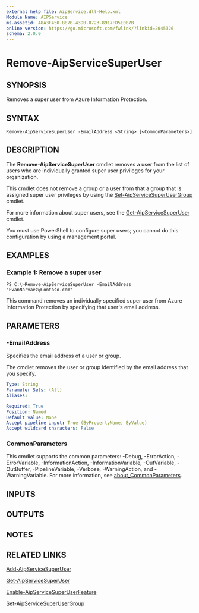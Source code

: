 ```yaml
---
external help file: AipService.dll-Help.xml
Module Name: AIPService
ms.assetid: 48A3F450-B87B-43DB-8723-8917FD5E0B7B
online version: https://go.microsoft.com/fwlink/?linkid=2045326
schema: 2.0.0
---
```


# Remove-AipServiceSuperUser

## SYNOPSIS
Removes a super user from Azure Information Protection.

## SYNTAX

```
Remove-AipServiceSuperUser -EmailAddress <String> [<CommonParameters>]
```

## DESCRIPTION
The **Remove-AipServiceSuperUser** cmdlet removes a user from the list of users who are individually granted super user privileges for your organization.

This cmdlet does not remove a group or a user from that a group that is assigned super user privileges by using the [Set-AipServiceSuperUserGroup](./Set-AipServiceSuperUserGroup.md) cmdlet.

For more information about super users, see the [Get-AipServiceSuperUser](./Get-AipServiceSuperUser.md) cmdlet.

You must use PowerShell to configure super users; you cannot do this configuration by using a management portal.

## EXAMPLES

### Example 1: Remove a super user
```
PS C:\>Remove-AipServiceSuperUser -EmailAddress "EvanNarvaez@Contoso.com"
```

This command removes an individually specified super user from Azure Information Protection by specifying that user's email address.

## PARAMETERS

### -EmailAddress
Specifies the email address of a user or group. 

The cmdlet removes the user or group identified by the email address that you specify.

```yaml
Type: String
Parameter Sets: (All)
Aliases:

Required: True
Position: Named
Default value: None
Accept pipeline input: True (ByPropertyName, ByValue)
Accept wildcard characters: False
```

### CommonParameters
This cmdlet supports the common parameters: -Debug, -ErrorAction, -ErrorVariable, -InformationAction, -InformationVariable, -OutVariable, -OutBuffer, -PipelineVariable, -Verbose, -WarningAction, and -WarningVariable. For more information, see [about_CommonParameters](/powershell/module/microsoft.powershell.core/about/about_commonparameters).

## INPUTS

## OUTPUTS

## NOTES

## RELATED LINKS

[Add-AipServiceSuperUser](./Add-AipServiceSuperUser.md)

[Get-AipServiceSuperUser](./Get-AipServiceSuperUser.md)

[Enable-AipServiceSuperUserFeature](./Enable-AipServiceSuperUserFeature.md)

[Set-AipServiceSuperUserGroup](./Set-AipServiceSuperUserGroup.md)
